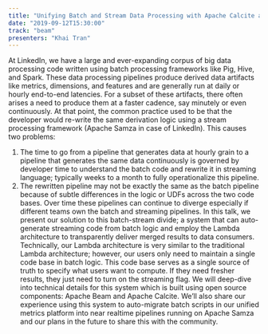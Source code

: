 ```yaml
---
title: "Unifying Batch and Stream Data Processing with Apache Calcite and Apache Beam"
date: "2019-09-12T15:30:00"
track: "beam"
presenters: "Khai Tran"
---
```


At LinkedIn, we have a large and ever-expanding corpus of big data processing code written using batch processing frameworks like Pig, Hive, and Spark. These data processing pipelines produce derived data artifacts like metrics, dimensions, and features and are generally run at daily or hourly end-to-end latencies. For a subset of these artifacts, there often arises a need to produce them at a faster cadence, say minutely or even continuously. At that point, the common practice used to be that the developer would re-write the same derivation logic using a stream processing framework (Apache Samza in case of LinkedIn). This causes two problems: 
 1. The time to go from a pipeline that generates data at hourly grain to a pipeline that generates the same data continuously is governed by developer time to understand the batch code and rewrite it in streaming language; typically weeks to a month to fully operationalize this pipeline. 
 2. The rewritten pipeline may not be exactly the same as the batch pipeline because of subtle differences in the logic or UDFs across the two code bases. Over time these pipelines can continue to diverge especially if different teams own the batch and streaming pipelines.
 In this talk, we present our solution to this batch-stream divide; a system that can auto-generate streaming code from batch logic and employ the Lambda architecture to transparently deliver merged results to data consumers. Technically, our Lambda architecture is very similar to the traditional Lambda architecture; however, our users only need to maintain a single code base in batch logic. This code base serves as a single source of truth to specify what users want to compute. If they need fresher results, they just need to turn on the streaming flag.
 We will deep-dive into technical details for this system which is built using open source components: Apache Beam and Apache Calcite. We’ll also share our experience using this system to auto-migrate batch scripts in our unified metrics platform into near realtime pipelines running on Apache Samza and our plans in the future to share this with the community.